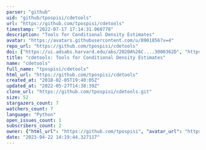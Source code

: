```yaml
---
parser: "github"
uid: "github/tpospisi/cdetools"
url: "https://github.com/tpospisi/cdetools"
timestamp: "2022-07-17 17:14:31.060778"
description: "Tools for Conditional Density Estimates"
avatar: "https://avatars.githubusercontent.com/u/8901856?v=4"
repo_url: "https://github.com/tpospisi/cdetools"
doi: ["https://ui.adsabs.harvard.edu/abs/2020A%26C....3000362D", "https://ui.adsabs.harvard.edu/abs/2020ascl.soft05017P/abstract"]
title: "cdetools: Tools for Conditional Density Estimates"
name: "cdetools"
full_name: "tpospisi/cdetools"
html_url: "https://github.com/tpospisi/cdetools"
created_at: "2018-02-05T19:40:05Z"
updated_at: "2022-05-27T14:38:39Z"
clone_url: "https://github.com/tpospisi/cdetools.git"
size: 52
stargazers_count: 7
watchers_count: 7
language: "Python"
open_issues_count: 1
subscribers_count: 2
owner: {"html_url": "https://github.com/tpospisi", "avatar_url": "https://avatars.githubusercontent.com/u/8901856?v=4", "login": "tpospisi", "type": "User"}
date: "2023-04-22 14:19:44.327117"
---
```

